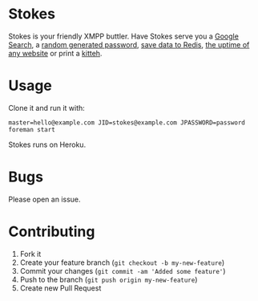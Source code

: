 Stokes
======
Stokes is your friendly XMPP buttler. Have Stokes serve you a [Google Search](lib/plugins/google_search.rb), a [random generated password](lib/plugins/true_random.rb), [save data to Redis](lib/plugins/monitor.rb), [the uptime of any website](lib/plugins/up_down.rb) or print a [kitteh](lib/plugins/random_kitty.rb).  

Usage
=======
Clone it and run it with:
```
master=hello@example.com JID=stokes@example.com JPASSWORD=password foreman start
```

Stokes runs on Heroku. 

Bugs
=======
Please open an issue.  

Contributing
=======

1. Fork it
2. Create your feature branch (`git checkout -b my-new-feature`)
3. Commit your changes (`git commit -am 'Added some feature'`)
4. Push to the branch (`git push origin my-new-feature`)
5. Create new Pull Request
